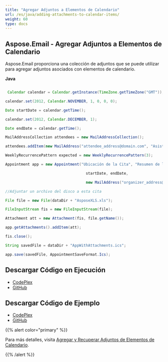 ```yaml
---
title: "Agregar Adjuntos a Elementos de Calendario"
url: /es/java/adding-attachments-to-calendar-items/
weight: 60
type: docs
---
```


## **Aspose.Email - Agregar Adjuntos a Elementos de Calendario**
Aspose.Email proporciona una colección de adjuntos que se puede utilizar para agregar adjuntos asociados con elementos de calendario.

**Java**

``` java

 Calendar calendar = Calendar.getInstance(TimeZone.getTimeZone("GMT"));

calendar.set(2012, Calendar.NOVEMBER, 1, 0, 0, 0);

Date startDate = calendar.getTime();

calendar.set(2012, Calendar.DECEMBER, 1);

Date endDate = calendar.getTime();

MailAddressCollection attendees = new MailAddressCollection();

attendees.addItem(new MailAddress("attendee_address@domain.com", "Asistente"));

WeeklyRecurrencePattern expected = new WeeklyRecurrencePattern(3);

Appointment app = new Appointment("Ubicación de la Cita", "Resumen de la Cita", "Descripción de la Cita",

									startDate, endDate,

									new MailAddress("organizer_address@domain.com", "Organizador"), attendees, expected);

//Adjuntar un archivo del disco a esta cita

File file = new File(dataDir + "AsposeXLS.xls");

FileInputStream fis = new FileInputStream(file);

Attachment att = new Attachment(fis, file.getName());

app.getAttachments().addItem(att);

fis.close();

String savedFile = dataDir + "AppWithAttachments.ics";

app.save(savedFile, AppointmentSaveFormat.Ics);

```
## **Descargar Código en Ejecución**
- [CodePlex](https://archive.codeplex.com/?p=asposeemailjavaapachepoi)
- [GitHub](https://github.com/aspose-email/Aspose.Email-for-Java/releases/tag/Aspose.Email_Java_for_Apache_POI-v1.0.0)
## **Descargar Código de Ejemplo**
- [CodePlex](https://archive.codeplex.com/?p=asposeemailjavaapachepoi#src/main/java/com/aspose/email/examples/asposefeatures/appointments/addattachmentstocalenderitems/AsposeAddAttachmentToCalenderItems.java)
- [GitHub](https://github.com/aspose-email/Aspose.Email-for-Java/blob/master/Plugins/Aspose_Email_for_Apache_POI/src/main/java/com/aspose/email/examples/asposefeatures/appointments/addattachmentstocalenderitems/AsposeAddAttachmentToCalenderItems.java)

{{% alert color="primary" %}} 

Para más detalles, visita [Agregar y Recuperar Adjuntos de Elementos de Calendario](/email/java/working-with-appointments/).

{{% /alert %}}